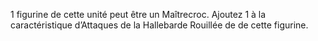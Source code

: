 1 figurine de cette unité
peut être un Maîtrecroc. Ajoutez 1
à la caractéristique d’Attaques
de la Hallebarde Rouillée de
de cette figurine.
